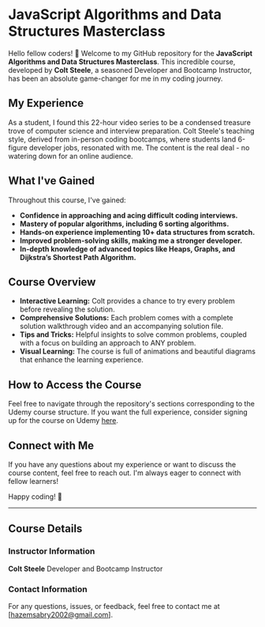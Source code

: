 # JavaScript Algorithms and Data Structures Masterclass

Hello fellow coders! 👋 Welcome to my GitHub repository for the **JavaScript Algorithms and Data Structures Masterclass**. This incredible course, developed by **Colt Steele**, a seasoned Developer and Bootcamp Instructor, has been an absolute game-changer for me in my coding journey.

## My Experience

As a student, I found this 22-hour video series to be a condensed treasure trove of computer science and interview preparation. Colt Steele's teaching style, derived from in-person coding bootcamps, where students land 6-figure developer jobs, resonated with me. The content is the real deal - no watering down for an online audience.

## What I've Gained

Throughout this course, I've gained:

- **Confidence in approaching and acing difficult coding interviews.**
- **Mastery of popular algorithms, including 6 sorting algorithms.**
- **Hands-on experience implementing 10+ data structures from scratch.**
- **Improved problem-solving skills, making me a stronger developer.**
- **In-depth knowledge of advanced topics like Heaps, Graphs, and Dijkstra’s Shortest Path Algorithm.**

## Course Overview

- **Interactive Learning:** Colt provides a chance to try every problem before revealing the solution.
- **Comprehensive Solutions:** Each problem comes with a complete solution walkthrough video and an accompanying solution file.
- **Tips and Tricks:** Helpful insights to solve common problems, coupled with a focus on building an approach to ANY problem.
- **Visual Learning:** The course is full of animations and beautiful diagrams that enhance the learning experience.

## How to Access the Course

Feel free to navigate through the repository's sections corresponding to the Udemy course structure. If you want the full experience, consider signing up for the course on Udemy [here](https://www.udemy.com/course/js-algorithms-and-data-structures-masterclass).

## Connect with Me

If you have any questions about my experience or want to discuss the course content, feel free to reach out. I'm always eager to connect with fellow learners!

Happy coding! 🚀

---

## Course Details

### Instructor Information

**Colt Steele**
Developer and Bootcamp Instructor

### Contact Information

For any questions, issues, or feedback, feel free to contact me at [hazemsabry2002@gmail.com].
